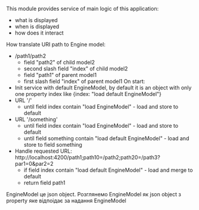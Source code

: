 This module provides service of  main logic of this application:
- what is displayed
- when is displayed
- how does it interact

How translate URI path to Engine model:
 - /path1/path2
   - field "path2" of child model2
   - second slash field "index" of child model2
   - field "path1" of parent model1
   - first slash field "index" of parent model1
On start:
- Init service with default EngineModel, by default it is an object 
with only one property index like {index: "load default EngineModel"}
- URL '/'
  - until field index contain "load EngineModel" - load and store to default
- URL '/something' 
  - until field index contain "load EngineModel" - load and store to default
  - until field something contain "load default EngineModel" - load and store to field something
- Handle requested URL: http://localhost:4200/path1;path10=/path2;path20=/path3?par1=0&par2=2
  - if field index contain "load default EngineModel" - load and merge to default
  - return field path1
  
EngineModel це json object.
Розглянемо EngineModel як json object з property яке відпоідає за надання EngineModel 
 
